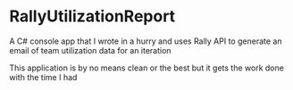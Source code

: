 # RallyUtilizationReport
A C# console app that I wrote in a hurry and uses Rally API to generate an email of team utilization data for an iteration


This application is by no means clean or the best but it gets the work done with the time I had

